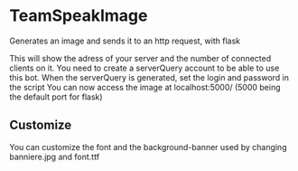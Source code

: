 # TeamSpeakImage

Generates an image and sends it to an http request, with flask

This will show the adress of your server and the number of connected clients on it.
You need to create a serverQuery account to be able to use this bot.
When the serverQuery is generated, set the login and password in the script
You can now access the image at localhost:5000/ (5000 being the default port for flask)


Customize
---------
You can customize the font and the background-banner used by changing banniere.jpg and font.ttf